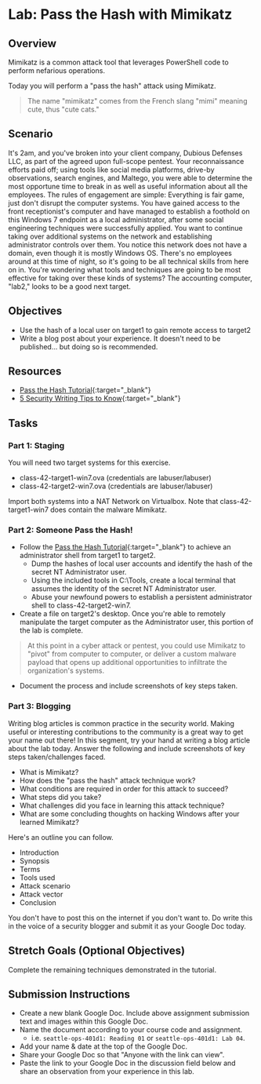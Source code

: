 # Lab: Pass the Hash with Mimikatz

## Overview

Mimikatz is a common attack tool that leverages PowerShell code to perform nefarious operations.

Today you will perform a "pass the hash" attack using Mimikatz.

> The name "mimikatz" comes from the French slang "mimi" meaning cute, thus "cute cats."

## Scenario

It's 2am, and you've broken into your client company, Dubious Defenses LLC, as part of the agreed upon full-scope pentest. Your reconnaissance efforts paid off; using tools like social media platforms, drive-by observations, search engines, and Maltego, you were able to determine the most opportune time to break in as well as useful information about all the employees. The rules of engagement are simple: Everything is fair game, just don't disrupt the computer systems. You have gained access to the front receptionist's computer and have managed to establish a foothold on this Windows 7 endpoint as a local administrator, after some social engineering techniques were successfully applied. You want to continue taking over additional systems on the network and establishing administrator controls over them. You notice this network does not have a domain, even though it is mostly Windows OS. There's no employees around at this time of night, so it's going to be all technical skills from here on in. You're wondering what tools and techniques are going to be most effective for taking over these kinds of systems? The accounting computer, "lab2," looks to be a good next target.

## Objectives

- Use the hash of a local user on target1 to gain remote access to target2
- Write a blog post about your experience. It doesn't need to be published... but doing so is recommended.

## Resources

- [Pass the Hash Tutorial](https://cqureacademy.com/blog/identity-theft-protection/pass-hash-attack-tutorial){:target="_blank"}
- [5 Security Writing Tips to Know](https://www.articlecity.com/blog/what-is-content-writing-for-a-security-company-5-security-writing-tips-to-know/){:target="_blank"}

## Tasks

### Part 1: Staging

You will need two target systems for this exercise.

- class-42-target1-win7.ova (credentials are labuser/labuser)
- class-42-target2-win7.ova (credentials are labuser/labuser)

Import both systems into a NAT Network on Virtualbox. Note that class-42-target1-win7 does contain the malware Mimikatz.

### Part 2: Someone Pass the Hash!

- Follow the [Pass the Hash Tutorial](https://cqureacademy.com/blog/identity-theft-protection/pass-hash-attack-tutorial){:target="_blank"} to achieve an administrator shell from target1 to target2.
  - Dump the hashes of local user accounts and identify the hash of the secret NT Administrator user.
  - Using the included tools in C:\Tools, create a local terminal that assumes the identity of the secret NT Administrator user.
  - Abuse your newfound powers to establish a persistent administrator shell to class-42-target2-win7.
- Create a file on target2's desktop. Once you're able to remotely manipulate the target computer as the Administrator user, this portion of the lab is complete.

> At this point in a cyber attack or pentest, you could use Mimikatz to "pivot" from computer to computer, or deliver a custom malware payload that opens up additional opportunities to infiltrate the organization's systems.

- Document the process and include screenshots of key steps taken.

### Part 3: Blogging

Writing blog articles is common practice in the security world. Making useful or interesting contributions to the community is a great way to get your name out there! In this segment, try your hand at writing a blog article about the lab today. Answer the following and include screenshots of key steps taken/challenges faced.

- What is Mimikatz?
- How does the "pass the hash" attack technique work?
- What conditions are required in order for this attack to succeed?
- What steps did you take?
- What challenges did you face in learning this attack technique?
- What are some concluding thoughts on hacking Windows after your learned Mimikatz?

Here's an outline you can follow.

- Introduction
- Synopsis
- Terms
- Tools used
- Attack scenario
- Attack vector
- Conclusion

You don't have to post this on the internet if you don't want to. Do write this in the voice of a security blogger and submit it as your Google Doc today.

## Stretch Goals (Optional Objectives)

Complete the remaining techniques demonstrated in the tutorial.

## Submission Instructions

- Create a new blank Google Doc. Include above assignment submission text and images within this Google Doc.
- Name the document according to your course code and assignment.
  - i.e. `seattle-ops-401d1: Reading 01` or `seattle-ops-401d1: Lab 04`.
- Add your name & date at the top of the Google Doc.
- Share your Google Doc so that "Anyone with the link can view".
- Paste the link to your Google Doc in the discussion field below and share an observation from your experience in this lab.
